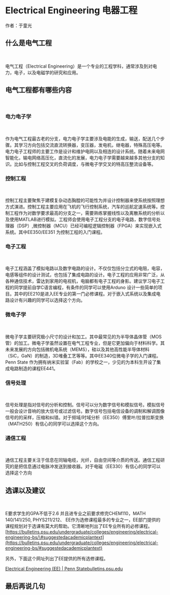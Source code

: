 # Electrical Engineering 电器工程

作者：于童光

## 什么是电气工程 <a id="shen-me-shi-dian-qi-gong-cheng"></a>

‌

电气工程（Electrical Engineering）是一个专业的工程学科，通常涉及到对电力，电子，以及电磁学的研究和应用。‌

## 电气工程都有哪些内容 <a id="dian-qi-gong-cheng-du-you-na-xie-nei-rong"></a>

‌

### 电力电子学 <a id="dian-li-dian-zi-xue"></a>

‌

作为电气工程最古老的分支，电力电子学主要涉及电能的生成，输送，配送几个步骤。其学习方向包括交流直流转换器，变压器，发电机，继电器，特殊高压电等。电力电子工程师的主要工作是设计和维护电网以及相连的设计系统。随着未来电网智能化，输电网络高压化，直流化的发展，电力电子学需要越来越多其他分支的知识。比如与控制工程交叉的负荷调度，与微电子学交叉的特高压整流设备等。‌

### 控制工程 <a id="kong-zhi-gong-cheng"></a>

‌

控制工程主要聚焦于建模复杂动态胸膛的可能性为并设计控制器来使系统按照理想方式演进。控制工程主要应用在飞机的飞行控制系统，汽车的巡航定速系统等。控制工程作为对数学要求最高的分支之一，需要熟练掌握线性以及离散系统的分析以及使用MATLAB进行模拟。工程师会使用电子工程分支的电子电路，数字信号处理器（DSP）,微控制器（MCU）已经可编程逻辑控制器（FPGA）来实现嵌入式系统。其中EE350/EE351 为控制工程的入门课程。‌

### 电子工程 <a id="dian-zi-gong-cheng"></a>

‌

电子工程涵盖了模拟电路以及数字电路的设计。不仅仅包括分立式的电阻，电容，电感等组件的设计测试，也包括了集成电路的设计。电子工程的应用非常广泛，从各种通信技术，雷达到家用的电视机，电脑都有电子工程的身影。建议学习电子工程的同学提前自学C语言编程，有条件的同学可以使用Arduno 设计一些简单的项目。其中的EE210是进入EE专业的第一门必修课程。对于嵌入式系统以及集成电路设计有兴趣的同学可以选择这个方向。‌

### 微电子学 <a id="wei-dian-zi-xue"></a>

‌

微电子学主要研究极小尺寸的设计和加工。其中最常见的为半导体晶体管（MOS管）的加工。微电子学虽然设置在电气工程专业，但是它更加偏向于材料科学。其未来发展的方向包括微机电系统（MEMS），硅以及其他高性能半导体材料（SiC，GaN）的制造，3D堆叠工艺等等。其中EE340位微电子学的入门课程。Penn State 作为拥有纳米实验室（Fab）的学校之一，少见的为本科生开设了集成电路制造的课程EE441。‌

### 信号处理 <a id="xin-hao-chu-li"></a>

‌

信号处理是指对信号的分析和控制。信号可以分为数字信号和模拟信号。模拟信号一般会设计音响的放大信号或过滤信号。数字信号包括电信设备的调制和解调图像信号的的采样，压缩和纠错。对于频域/时域分析（EE350）傅里叶/拉普拉斯变换（MATH250）有信心的同学可以选择这个方向。‌

### 通信工程 <a id="tong-xin-gong-cheng"></a>

‌

通信工程主要关注于信息在同轴电缆，光纤，自由空间等介质的传送。通信工程研究的是把信息通过电脉冲发送到接收器。对于电磁（EE330）有信心的同学可以选择这个方向‌

## 选课以及建议 <a id="xuan-ke-yi-ji-jian-yi"></a>

‌

E要求学生的GPA不低于2.6 并且进专业之前要求修完CHEM110，MATH 140/141/250, PHYS211/212、 EE作为选修课程最多的专业之一，EE部门提供的课程规划对于选课有莫大的帮助。它清晰地列出了EE专业所有的必修课程。 [https://bulletins.psu.edu/undergraduate/colleges/engineering/electrical-engineering-bs/\#suggestedacademicplantext](https://bulletins.psu.edu/undergraduate/colleges/engineering/electrical-engineering-bs/#suggestedacademicplantext)‌

另外，下面这个网址列出了EE提供的所有选修课程。

[Electrical Engineering \(EE\) \| Penn Statebulletins.psu.edu](https://bulletins.psu.edu/university-course-descriptions/undergraduate/ee/)

## 最后再说几句



